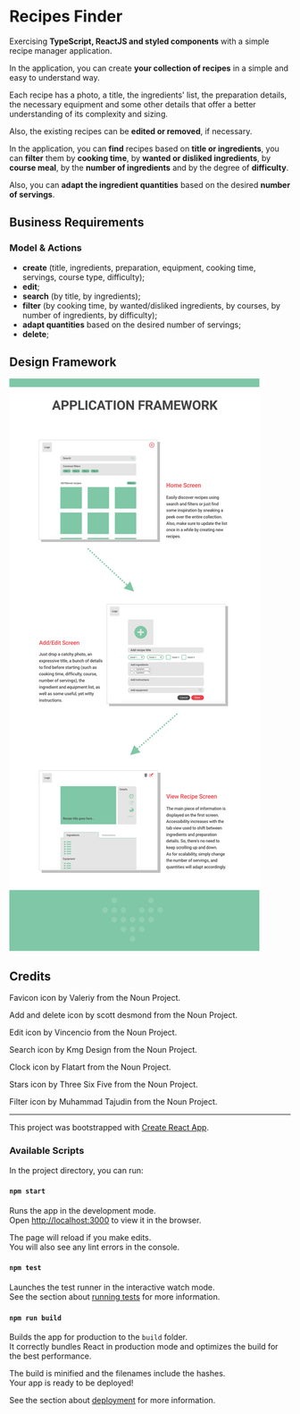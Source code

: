 # Recipes Finder

Exercising **TypeScript, ReactJS and styled components** with a 
simple recipe manager application. 

In the application, you can create **your collection of recipes** 
in a simple and easy to understand way. 

Each recipe has a photo, a title, the ingredients' list, the 
preparation details, the necessary equipment and some other 
details that offer a better understanding of its complexity and 
sizing. 

Also, the existing recipes can be **edited or removed**, if necessary.  

In the application, you can **find** recipes based on **title or 
ingredients**, you can **filter** them by **cooking time**, by 
**wanted or disliked ingredients**, by **course meal**, by the 
**number of ingredients** and by the degree of **difficulty**. 

Also, you can **adapt the ingredient quantities** based on the 
desired **number of servings**.  


## Business Requirements
### Model & Actions
* **create** (title, ingredients, preparation, equipment, 
cooking time, servings, course type, difficulty);
* **edit**;
* **search** (by title, by ingredients);
* **filter** (by cooking time, by wanted/disliked ingredients, 
by courses, by number of ingredients, by difficulty);
* **adapt quantities** based on the desired number of servings;
* **delete**;


## Design Framework
![Recipes App](recipes-app-framework.png?raw=true "Recipes App Framework")


## Credits
Favicon icon by Valeriy from the Noun Project.

Add and delete icon by scott desmond from the Noun Project.

Edit icon by Vincencio from the Noun Project.

Search icon by Kmg Design from the Noun Project.

Clock icon by Flatart from the Noun Project.

Stars icon by Three Six Five from the Noun Project.

Filter icon by Muhammad Tajudin from the Noun Project.

___
This project was bootstrapped with [Create React App](https://github.com/facebook/create-react-app).

### Available Scripts

In the project directory, you can run:

#### `npm start`

Runs the app in the development mode.<br />
Open [http://localhost:3000](http://localhost:3000) to view it in the browser.

The page will reload if you make edits.<br />
You will also see any lint errors in the console.

#### `npm test`

Launches the test runner in the interactive watch mode.<br />
See the section about [running tests](https://facebook.github.io/create-react-app/docs/running-tests) for more information.

#### `npm run build`

Builds the app for production to the `build` folder.<br />
It correctly bundles React in production mode and optimizes the build for the best performance.

The build is minified and the filenames include the hashes.<br />
Your app is ready to be deployed!

See the section about [deployment](https://facebook.github.io/create-react-app/docs/deployment) for more information.
